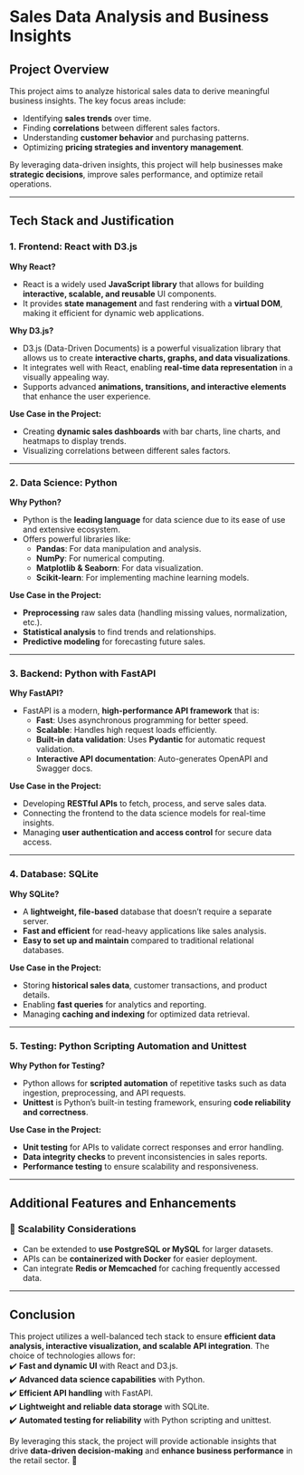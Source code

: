 # Sales Data Analysis and Business Insights  

## Project Overview  
This project aims to analyze historical sales data to derive meaningful business insights. The key focus areas include:  
- Identifying **sales trends** over time.  
- Finding **correlations** between different sales factors.  
- Understanding **customer behavior** and purchasing patterns.  
- Optimizing **pricing strategies and inventory management**.  

By leveraging data-driven insights, this project will help businesses make **strategic decisions**, improve sales performance, and optimize retail operations.  

---

## Tech Stack and Justification  

### 1. **Frontend: React with D3.js**  
**Why React?**  
- React is a widely used **JavaScript library** that allows for building **interactive, scalable, and reusable** UI components.  
- It provides **state management** and fast rendering with a **virtual DOM**, making it efficient for dynamic web applications.  

**Why D3.js?**  
- D3.js (Data-Driven Documents) is a powerful visualization library that allows us to create **interactive charts, graphs, and data visualizations**.  
- It integrates well with React, enabling **real-time data representation** in a visually appealing way.  
- Supports advanced **animations, transitions, and interactive elements** that enhance the user experience.  

**Use Case in the Project:**  
- Creating **dynamic sales dashboards** with bar charts, line charts, and heatmaps to display trends.  
- Visualizing correlations between different sales factors.  

---

### 2. **Data Science: Python**  
**Why Python?**  
- Python is the **leading language** for data science due to its ease of use and extensive ecosystem.  
- Offers powerful libraries like:  
  - **Pandas**: For data manipulation and analysis.  
  - **NumPy**: For numerical computing.  
  - **Matplotlib & Seaborn**: For data visualization.  
  - **Scikit-learn**: For implementing machine learning models.  

**Use Case in the Project:**  
- **Preprocessing** raw sales data (handling missing values, normalization, etc.).  
- **Statistical analysis** to find trends and relationships.  
- **Predictive modeling** for forecasting future sales.  

---

### 3. **Backend: Python with FastAPI**  
**Why FastAPI?**  
- FastAPI is a modern, **high-performance API framework** that is:  
  - **Fast**: Uses asynchronous programming for better speed.  
  - **Scalable**: Handles high request loads efficiently.  
  - **Built-in data validation**: Uses **Pydantic** for automatic request validation.  
  - **Interactive API documentation**: Auto-generates OpenAPI and Swagger docs.  

**Use Case in the Project:**  
- Developing **RESTful APIs** to fetch, process, and serve sales data.  
- Connecting the frontend to the data science models for real-time insights.  
- Managing **user authentication and access control** for secure data access.  

---

### 4. **Database: SQLite**  
**Why SQLite?**  
- A **lightweight, file-based** database that doesn’t require a separate server.  
- **Fast and efficient** for read-heavy applications like sales analysis.  
- **Easy to set up and maintain** compared to traditional relational databases.  

**Use Case in the Project:**  
- Storing **historical sales data**, customer transactions, and product details.  
- Enabling **fast queries** for analytics and reporting.  
- Managing **caching and indexing** for optimized data retrieval.  

---

### 5. **Testing: Python Scripting Automation and Unittest**  
**Why Python for Testing?**  
- Python allows for **scripted automation** of repetitive tasks such as data ingestion, preprocessing, and API requests.  
- **Unittest** is Python’s built-in testing framework, ensuring **code reliability and correctness**.  

**Use Case in the Project:**  
- **Unit testing** for APIs to validate correct responses and error handling.  
- **Data integrity checks** to prevent inconsistencies in sales reports.  
- **Performance testing** to ensure scalability and responsiveness.  

---

## Additional Features and Enhancements  

### 📌 **Scalability Considerations**  
- Can be extended to **use PostgreSQL or MySQL** for larger datasets.  
- APIs can be **containerized with Docker** for easier deployment.  
- Can integrate **Redis or Memcached** for caching frequently accessed data. 

---

## Conclusion  
This project utilizes a well-balanced tech stack to ensure **efficient data analysis, interactive visualization, and scalable API integration**. The choice of technologies allows for:  
✔️ **Fast and dynamic UI** with React and D3.js.  
✔️ **Advanced data science capabilities** with Python.  
✔️ **Efficient API handling** with FastAPI.  
✔️ **Lightweight and reliable data storage** with SQLite.  
✔️ **Automated testing for reliability** with Python scripting and unittest.  

By leveraging this stack, the project will provide actionable insights that drive **data-driven decision-making** and **enhance business performance** in the retail sector. 🚀  
